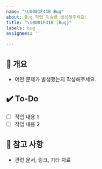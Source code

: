```yaml
---
name: "\U0001F41B Bug"
about: Bug 작업 이슈를 생성해주세요!
title: "\U0001F41B [Bug]"
labels: bug
assignees: ''

---
```


## 📝 개요
- 어떤 문제가 발생했는지 작성해주세요.

## ✔️ To-Do
- [ ] 작업 내용 1
- [ ] 작업 내용 2

## 👀 참고 사항
- 관련 문서, 링크, 기타 자료

